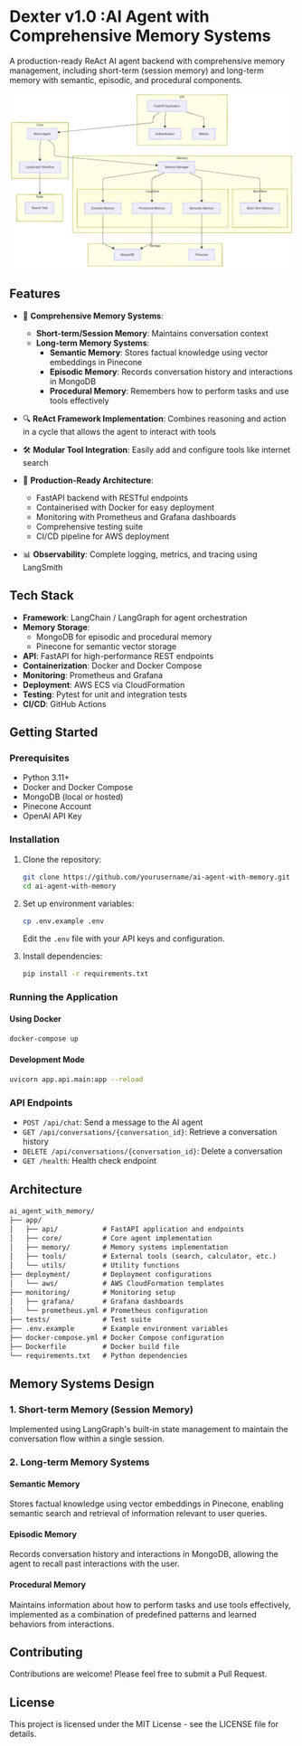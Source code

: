# Dexter v1.0 :AI Agent with Comprehensive Memory Systems

A production-ready ReAct AI agent backend with comprehensive memory management, including short-term (session memory) and long-term memory with semantic, episodic, and procedural components.

![](docs/System_Architecture.png)

## Features

- 🧠 **Comprehensive Memory Systems**:
  - **Short-term/Session Memory**: Maintains conversation context
  - **Long-term Memory Systems**:
    - **Semantic Memory**: Stores factual knowledge using vector embeddings in Pinecone
    - **Episodic Memory**: Records conversation history and interactions in MongoDB
    - **Procedural Memory**: Remembers how to perform tasks and use tools effectively

- 🔍 **ReAct Framework Implementation**: Combines reasoning and action in a cycle that allows the agent to interact with tools

- 🛠️ **Modular Tool Integration**: Easily add and configure tools like internet search

- 🚀 **Production-Ready Architecture**:
  - FastAPI backend with RESTful endpoints
  - Containerised with Docker for easy deployment
  - Monitoring with Prometheus and Grafana dashboards
  - Comprehensive testing suite
  - CI/CD pipeline for AWS deployment

- 📊 **Observability**: Complete logging, metrics, and tracing using LangSmith

## Tech Stack

- **Framework**: LangChain / LangGraph for agent orchestration
- **Memory Storage**:
  - MongoDB for episodic and procedural memory
  - Pinecone for semantic vector storage
- **API**: FastAPI for high-performance REST endpoints
- **Containerization**: Docker and Docker Compose
- **Monitoring**: Prometheus and Grafana
- **Deployment**: AWS ECS via CloudFormation
- **Testing**: Pytest for unit and integration tests
- **CI/CD**: GitHub Actions

## Getting Started

### Prerequisites

- Python 3.11+
- Docker and Docker Compose
- MongoDB (local or hosted)
- Pinecone Account
- OpenAI API Key

### Installation

1. Clone the repository:
   ```bash
   git clone https://github.com/yourusername/ai-agent-with-memory.git
   cd ai-agent-with-memory
   ```

2. Set up environment variables:
   ```bash
   cp .env.example .env
   ```
   Edit the `.env` file with your API keys and configuration.

3. Install dependencies:
   ```bash
   pip install -r requirements.txt
   ```

### Running the Application

#### Using Docker

```bash
docker-compose up
```

#### Development Mode

```bash
uvicorn app.api.main:app --reload
```

### API Endpoints

- `POST /api/chat`: Send a message to the AI agent
- `GET /api/conversations/{conversation_id}`: Retrieve a conversation history
- `DELETE /api/conversations/{conversation_id}`: Delete a conversation
- `GET /health`: Health check endpoint

## Architecture

```
ai_agent_with_memory/
├── app/
│   ├── api/           # FastAPI application and endpoints
│   ├── core/          # Core agent implementation
│   ├── memory/        # Memory systems implementation
│   ├── tools/         # External tools (search, calculator, etc.)
│   └── utils/         # Utility functions
├── deployment/        # Deployment configurations
│   └── aws/           # AWS CloudFormation templates
├── monitoring/        # Monitoring setup
│   ├── grafana/       # Grafana dashboards
│   └── prometheus.yml # Prometheus configuration
├── tests/             # Test suite
├── .env.example       # Example environment variables
├── docker-compose.yml # Docker Compose configuration
├── Dockerfile         # Docker build file
└── requirements.txt   # Python dependencies
```

## Memory Systems Design

### 1. Short-term Memory (Session Memory)

Implemented using LangGraph's built-in state management to maintain the conversation flow within a single session.

### 2. Long-term Memory Systems

#### Semantic Memory
Stores factual knowledge using vector embeddings in Pinecone, enabling semantic search and retrieval of information relevant to user queries.

#### Episodic Memory
Records conversation history and interactions in MongoDB, allowing the agent to recall past interactions with the user.

#### Procedural Memory
Maintains information about how to perform tasks and use tools effectively, implemented as a combination of predefined patterns and learned behaviors from interactions.

## Contributing
Contributions are welcome! Please feel free to submit a Pull Request.

## License

This project is licensed under the MIT License - see the LICENSE file for details.
